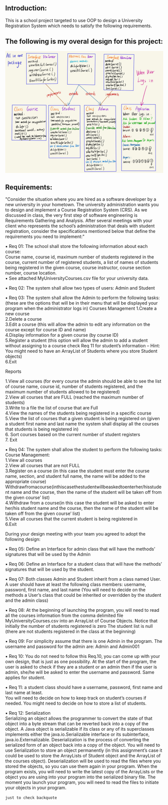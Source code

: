 ## Introduction:

This is a school project targeted to use OOP to design a University Registration System which needs to satisfy the following requirements.

## The following is my overal design for this project:
![myDesign](img/overallDesign.jpg)

##  Requirements:

"Consider the situation where you are hired as a software developer by a new university in your hometown. The university administration wants you to design and implement a Course Registration System (CRS).
As we discussed in class, the very first step of software engineering is Requirements Gathering and Analysis.
After several meetings with your client who represents the school’s administration that deals with student registration, consider the specifications mentioned below that define the requirements you need to implement:"

▪ Req 01: The school shall store the following information about each course:  
Course name, course id, maximum number of students registered in the course, current number of registered students, a list of names of students being registered in the given course, course instructor, course section number, course location.  
▪ See attached MyUniversityCourses.csv file for your university data.  

▪ Req 02: The system shall allow two types of users: Admin and Student

▪ Req 03: The system shall allow the Admin to perform the following tasks: (these are the options that will be in their menu that will be displayed your program when the administrator logs in)
Courses Management
1.Create a new course  
2.Delete a course  
3.Edit a course (this will allow the admin to edit any information on the course except for course ID and name)  
4.Display information for a given course (by course ID)  
5.Register a student (this option will allow the admin to add a student without assigning to a course check Req 11 for student’s information – Hint: You might need to have an ArrayList of Students where you store Student objects)  
6.Exit  

Reports  

1.View all courses (for every course the admin should be able to see the list of course name, course id, number of students registered, and the maximum number of students allowed to be registered)  
2.View all courses that are FULL (reached the maximum number of students)  
3.Write to a file the list of course that are Full  
4.View the names of the students being registered in a specific course  
5.View the list of courses that a given student is being registered on (given a student first name and last name the system shall display all the courses that students is being registered in)  
6. Sort courses based on the current number of student registers   
7. Exit  

▪ Req 04: The system shall allow the student to perform the following tasks:   
Course Management:  
1.View all courses  
2.View all courses that are not FULL  
3.Register on a course (in this case the student must enter the course name, section, and student full name, the name will be added to the appropriate course) Withdrawfromacourse(inthiscasethestudentwillbeaskedtoenterher/hisstudent name and the course, then the name of the student will be taken off from the given course’ list)  
4.Withdraw from a course(in this case the student will be asked to enter her/his student name and the course, then the name of the student will be taken off from the given course’ list)  
5.View all courses that the current student is being registered in  
6.Exit  

During your design meeting with your team you agreed to adopt the following design:

▪ Req 05: Define an Interface for admin class that will have the methods’ signatures that will be used by the Admin

▪ Req 06: Define an Interface for a student class that will have the methods’ signatures that will be used by the student.

▪ Req 07: Both classes Admin and Student inherit from a class named User.
A user should have at least the following class members: username, password, first name, and last name (You will need to decide on the methods a User’s class that could be inherited or overridden by the student and the admin class)

▪ Req 08: At the beginning of launching the program, you will need to read all the courses information from the comma delimited file MyUniversityCourses.csv into an ArrayList of Course Objects. Notice that initially the number of students registered is zero
The student list is null (there are not students registered in the class at the beginning)

▪ Req 09: For simplicity assume that there is one Admin in the program. The username and password for the admin are: Admin and Admin001

▪ Req 10: You do not need to follow this Req.10, you can come up with your own design, that is just as one possibility. At the start of the program, the user is asked to check if they are a student or an admin then if the user is admin, she/he will be asked to enter the username and password. Same applies for student.

▪ Req 11: a student class should have a username, password, first name and last name at least.  
You will need to decide on how to keep track on student’s courses if needed. You might need to decide on how to store a list of students.

▪ Req 12: Serialization  
Serializing an object allows the programmer to convert the state of that object into a byte stream that can
be reverted back into a copy of the object. A Java object is serializable if its class or any of its superclasses implements either the java.io.Serializable interface or its subinterface, java.io.Externalizable. Deserialization is the process of converting the serialized form of an object back into a copy of the object. You will need to use Serialization to store an object permanently (in this assignment’s case it could be used to store the ArrayLists of Student object and the ArrayList of the courses object). Deserialization will be used to read the files where you stored the objects, so you can use them again in your program. When the program exists, you will need to write the latest copy of the ArrayLists or the object you are using into your program into the serialized binary file. The moment you launch your program, you will need to read the files to initiate your objects in your program.

`just to check backquote`
